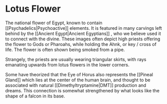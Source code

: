 # Lotus Flower

The national flower of Egypt, known to contain [[Psychadelics|Psychoactive]] elements. It is featured in many carvings left behind by the [[Ancient Egypt|Ancient Egyptians]] , who we believe used it to connect with the divine. These images often depict high priests offering the flower to Gods or Pharoahs, while holding the Ahnk, or key / cross of life. The flower is often shown being smoked from a pipe.

Strangely, the priests are usually wearing triangular skirts, with rays emanating upwards from lotus flowers in the lower corners.

Some have theorized that the Eye of Horus also represents the [[Pineal Gland]] which lies at the center of the human brain, and thought to be associated with natural [[Dimethyltryptamine|DMT]] production and dreams. This connection is somewhat strengthened by what looks like the shape of a falcon in its base.